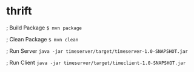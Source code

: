 # thrift
; Build Package
`$ mvn package`

; Clean Package
`$ mvn clean`

; Run Server
`java -jar timeserver/target/timeserver-1.0-SNAPSHOT.jar`

; Run Client
`java -jar timeserver/target/timeclient-1.0-SNAPSHOT.jar`

